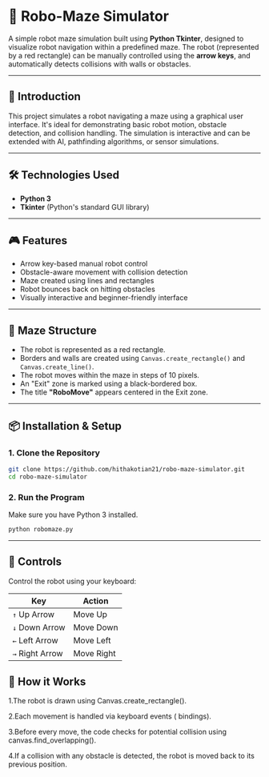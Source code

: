 # 🤖 Robo-Maze Simulator

A simple robot maze simulation built using **Python Tkinter**, designed to visualize robot navigation within a predefined maze. The robot (represented by a red rectangle) can be manually controlled using the **arrow keys**, and automatically detects collisions with walls or obstacles.

---

## 🧠 Introduction

This project simulates a robot navigating a maze using a graphical user interface. It's ideal for demonstrating basic robot motion, obstacle detection, and collision handling. The simulation is interactive and can be extended with AI, pathfinding algorithms, or sensor simulations.

---

## 🛠️ Technologies Used

- **Python 3**
- **Tkinter** (Python's standard GUI library)

---

## 🎮 Features

- Arrow key-based manual robot control  
- Obstacle-aware movement with collision detection  
- Maze created using lines and rectangles  
- Robot bounces back on hitting obstacles  
- Visually interactive and beginner-friendly interface  

---

## 🧱 Maze Structure

- The robot is represented as a red rectangle.
- Borders and walls are created using `Canvas.create_rectangle()` and `Canvas.create_line()`.
- The robot moves within the maze in steps of 10 pixels.
- An "Exit" zone is marked using a black-bordered box.
- The title **"RoboMove"** appears centered in the Exit zone.

---

## 📦 Installation & Setup

### 1. Clone the Repository

```bash
git clone https://github.com/hithakotian21/robo-maze-simulator.git
cd robo-maze-simulator
```

### 2. Run the Program

Make sure you have Python 3 installed.

```bash
python robomaze.py
```
---

## 🎯 Controls

Control the robot using your keyboard:

| Key           | Action       |
|---------------|--------------|
| `↑` Up Arrow   | Move Up      |
| `↓` Down Arrow | Move Down    |
| `←` Left Arrow | Move Left    |
| `→` Right Arrow| Move Right   |

## 🧪 How it Works
1.The robot is drawn using Canvas.create_rectangle().

2.Each movement is handled via keyboard events (<Key> bindings).

3.Before every move, the code checks for potential collision using canvas.find_overlapping().

4.If a collision with any obstacle is detected, the robot is moved back to its previous position.





